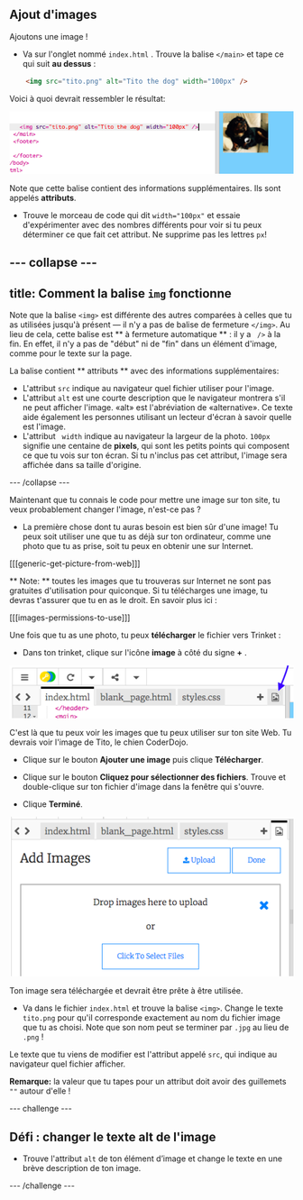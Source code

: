 ## Ajout d'images

Ajoutons une image !

- Va sur l'onglet nommé `index.html` . Trouve la balise `</main>` et tape ce qui suit **au dessus** : 

```html
    <img src="tito.png" alt="Tito the dog" width="100px" />
```

Voici à quoi devrait ressembler le résultat:

![Code d'image et image de Tito](images/egImgCodeTito.png)

Note que cette balise contient des informations supplémentaires. Ils sont appelés **attributs**.

- Trouve le morceau de code qui dit `width="100px"` et essaie d'expérimenter avec des nombres différents pour voir si tu peux déterminer ce que fait cet attribut. Ne supprime pas les lettres `px`!

## \--- collapse \---

## title: Comment la balise `img` fonctionne

Note que la balise `<img>` est différente des autres comparées à celles que tu as utilisées jusqu'à présent — il n'y a pas de balise de fermeture `</img>`. Au lieu de cela, cette balise est ** à fermeture automatique ** : il y a ` />` à la fin. En effet, il n'y a pas de "début" ni de "fin" dans un élément d'image, comme pour le texte sur la page.

La balise contient ** attributs ** avec des informations supplémentaires:

- L'attribut `src` indique au navigateur quel fichier utiliser pour l'image. 
- L'attribut `alt` est une courte description que le navigateur montrera s'il ne peut afficher l'image. «alt» est l'abréviation de «alternative». Ce texte aide également les personnes utilisant un lecteur d'écran à savoir quelle est l'image.
- L'attribut ` width` indique au navigateur la largeur de la photo. `100px` signifie une centaine de **pixels**, qui sont les petits points qui composent ce que tu vois sur ton écran. Si tu n'inclus pas cet attribut, l'image sera affichée dans sa taille d'origine.

\--- /collapse \---

Maintenant que tu connais le code pour mettre une image sur ton site, tu veux probablement changer l'image, n'est-ce pas ?

- La première chose dont tu auras besoin est bien sûr d'une image! Tu peux soit utiliser une que tu as déjà sur ton ordinateur, comme une photo que tu as prise, soit tu peux en obtenir une sur Internet.

[[[generic-get-picture-from-web]]]

** Note: ** toutes les images que tu trouveras sur Internet ne sont pas gratuites d'utilisation pour quiconque. Si tu télécharges une image, tu devras t'assurer que tu en as le droit. En savoir plus ici :

[[[images-permissions-to-use]]]

Une fois que tu as une photo, tu peux **télécharger** le fichier vers Trinket :

- Dans ton trinket, clique sur l'icône **image** à côté du signe **+** . 

![L'icône de l'image](images/tktImageIconArrow.png)

C'est là que tu peux voir les images que tu peux utiliser sur ton site Web. Tu devrais voir l'image de Tito, le chien CoderDojo.

- Clique sur le bouton **Ajouter une image** puis clique **Télécharger**.

- Clique sur le bouton **Cliquez pour sélectionner des fichiers**. Trouve et double-clique sur ton fichier d'image dans la fenêtre qui s'ouvre.

- Clique **Terminé**.

![Zone de téléchargement de l''image](images/tktUploadImages.png)

Ton image sera téléchargée et devrait être prête à être utilisée.

- Va dans le fichier `index.html` et trouve la balise `<img>`. Change le texte `tito.png` pour qu'il corresponde exactement au nom du fichier image que tu as choisi. Note que son nom peut se terminer par `.jpg` au lieu de `.png` !

Le texte que tu viens de modifier est l'attribut appelé `src`, qui indique au navigateur quel fichier afficher.

**Remarque:** la valeur que tu tapes pour un attribut doit avoir des guillemets `""` autour d'elle !

\--- challenge \---

## Défi : changer le texte alt de l'image

- Trouve l'attribut ` alt ` de ton élément d’image et change le texte en une brève description de ton image. 

\--- /challenge \---